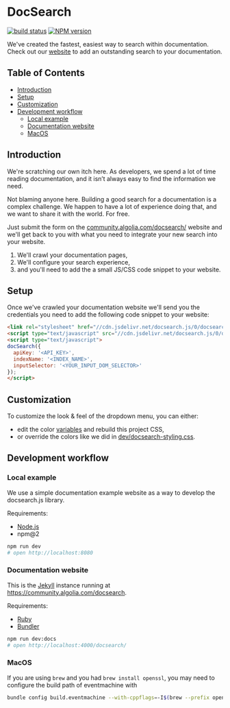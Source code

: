 # DocSearch

[![build status](https://travis-ci.org/algolia/docsearch.svg?branch=master)](http://travis-ci.org/algolia/docsearch)
[![NPM version](https://badge.fury.io/js/docsearch.js.svg)](http://badge.fury.io/js/docsearch.js)

We've created the fastest, easiest way to search within documentation. Check out our [website](https://community.algolia.com/docsearch/) to add an outstanding search to your documentation.

<!-- START doctoc generated TOC please keep comment here to allow auto update -->
<!-- DON'T EDIT THIS SECTION, INSTEAD RE-RUN doctoc TO UPDATE -->
## Table of Contents

- [Introduction](#introduction)
- [Setup](#setup)
- [Customization](#customization)
- [Development workflow](#development-workflow)
  - [Local example](#local-example)
  - [Documentation website](#documentation-website)
  - [MacOS](#macos)

<!-- END doctoc generated TOC please keep comment here to allow auto update -->

## Introduction

We're scratching our own itch here. As developers, we spend a lot of time reading documentation, and it isn’t always easy to find the information we need.

Not blaming anyone here. Building a good search for a documentation is a complex challenge. We happen to have a lot of experience doing that, and we want to share it with the world. For free.

Just submit the form on the [community.algolia.com/docsearch/](https://community.algolia.com/docsearch/) website and we'll get back to you with what you need to integrate your new search into your website.

 1. We'll crawl your documentation pages,
 2. We'll configure your search experience,
 3. and you'll need to add the a small JS/CSS code snippet to your website.

## Setup

Once we've crawled your documentation website we'll send you the credentials you need to add the following code snippet to your website:

```html
<link rel="stylesheet" href="//cdn.jsdelivr.net/docsearch.js/0/docsearch.min.css" />
<script type="text/javascript" src="//cdn.jsdelivr.net/docsearch.js/0/docsearch.min.js"></script>
<script type="text/javascript">
docSearch({
  apiKey: '<API_KEY>',
  indexName: '<INDEX_NAME>',
  inputSelector: '<YOUR_INPUT_DOM_SELECTOR>'
});
</script>
```

## Customization

To customize the look & feel of the dropdown menu, you can either:

 * edit the color [variables](https://github.com/algolia/docsearch/blob/master/src/styles/_variables.scss) and rebuild this project CSS,
 * or override the colors like we did in [dev/docsearch-styling.css](https://github.com/algolia/docsearch/blob/master/dev/docsearch-styling.css).

## Development workflow

### Local example

We use a simple documentation example website as a way to develop the docsearch.js library.

Requirements:
- [Node.js](https://nodejs.org/en/)
- npm@2

```sh
npm run dev
# open http://localhost:8080
```

### Documentation website

This is the [Jekyll](https://jekyllrb.com/) instance running at https://community.algolia.com/docsearch.

Requirements:
- [Ruby](https://www.ruby-lang.org/en/)
- [Bundler](http://bundler.io/)

```sh
npm run dev:docs
# open http://localhost:4000/docsearch/
```

### MacOS

If you are using `brew` and you had `brew install openssl`, you may need to configure the build path of eventmachine with

```sh
bundle config build.eventmachine --with-cppflags=-I$(brew --prefix openssl)/include
```
